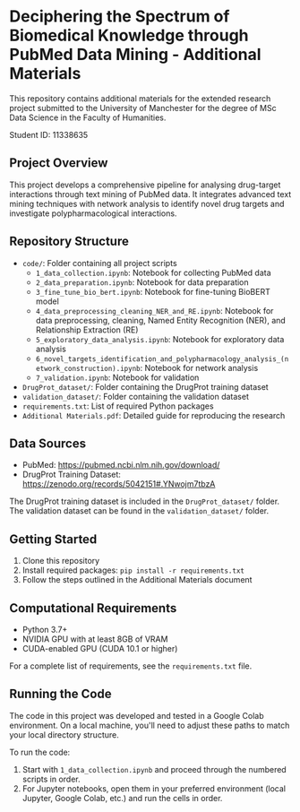 # Deciphering the Spectrum of Biomedical Knowledge through PubMed Data Mining - Additional Materials

This repository contains additional materials for the extended research project submitted to the University of Manchester for the degree of MSc Data Science in the Faculty of Humanities.

Student ID: 11338635

## Project Overview

This project develops a comprehensive pipeline for analysing drug-target interactions through text mining of PubMed data. It integrates advanced text mining techniques with network analysis to identify novel drug targets and investigate polypharmacological interactions.

## Repository Structure

- `code/`: Folder containing all project scripts
  - `1_data_collection.ipynb`: Notebook for collecting PubMed data
  - `2_data_preparation.ipynb`: Notebook for data preparation
  - `3_fine_tune_bio_bert.ipynb`: Notebook for fine-tuning BioBERT model
  - `4_data_preprocessing_cleaning_NER_and_RE.ipynb`: Notebook for data preprocessing, cleaning, Named Entity Recognition (NER), and Relationship Extraction (RE)
  - `5_exploratory_data_analysis.ipynb`: Notebook for exploratory data analysis
  - `6_novel_targets_identification_and_polypharmacology_analysis_(network_construction).ipynb`: Notebook for network analysis
  - `7_validation.ipynb`: Notebook for validation
- `DrugProt_dataset/`: Folder containing the DrugProt training dataset
- `validation_dataset/`: Folder containing the validation dataset
- `requirements.txt`: List of required Python packages
- `Additional Materials.pdf`: Detailed guide for reproducing the research

## Data Sources

- PubMed: https://pubmed.ncbi.nlm.nih.gov/download/
- DrugProt Training Dataset: https://zenodo.org/records/5042151#.YNwojm7tbzA

The DrugProt training dataset is included in the `DrugProt_dataset/` folder.
The validation dataset can be found in the `validation_dataset/` folder.

## Getting Started

1. Clone this repository
2. Install required packages: `pip install -r requirements.txt`
3. Follow the steps outlined in the Additional Materials document

## Computational Requirements

- Python 3.7+
- NVIDIA GPU with at least 8GB of VRAM
- CUDA-enabled GPU (CUDA 10.1 or higher)

For a complete list of requirements, see the `requirements.txt` file.

## Running the Code

The code in this project was developed and tested in a Google Colab environment. On a local machine, you'll need to adjust these paths to match your local directory structure.

To run the code:
1. Start with `1_data_collection.ipynb` and proceed through the numbered scripts in order.
2. For Jupyter notebooks, open them in your preferred environment (local Jupyter, Google Colab, etc.) and run the cells in order.
